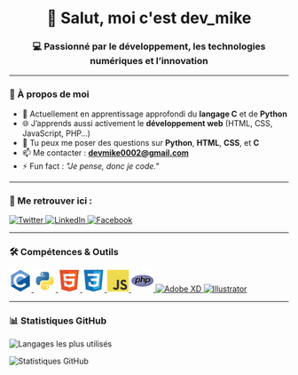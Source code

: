 <h1 align="center">👋 Salut, moi c'est dev_mike</h1>
<h3 align="center">💻 Passionné par le développement, les technologies numériques et l’innovation</h3>

---

### 🚀 À propos de moi

- 🌱 Actuellement en apprentissage approfondi du **langage C** et de **Python**
- 🌐 J’apprends aussi activement le **développement web** (HTML, CSS, JavaScript, PHP…)
- 💬 Tu peux me poser des questions sur **Python**, **HTML**, **CSS**, et **C**
- 📫 Me contacter : **devmike0002@gmail.com**
- ⚡ Fun fact : *"Je pense, donc je code."*

---

### 📱 Me retrouver ici :

<p align="left">
  <a href="https://twitter.com/micheekayembe" target="_blank">
    <img src="https://cdn.jsdelivr.net/npm/simple-icons@v5/icons/twitter.svg" alt="Twitter" width="30" height="30"/>
  </a>
  <a href="https://linkedin.com/in/micheekayembe" target="_blank">
    <img src="https://cdn.jsdelivr.net/npm/simple-icons@v5/icons/linkedin.svg" alt="LinkedIn" width="30" height="30"/>
  </a>
  <a href="https://fb.com/micheekayembe" target="_blank">
    <img src="https://cdn.jsdelivr.net/npm/simple-icons@v5/icons/facebook.svg" alt="Facebook" width="30" height="30"/>
  </a>
</p>

---

### 🛠️ Compétences & Outils

<p align="left">
  <!-- Langages -->
  <a href="https://www.cprogramming.com/" target="_blank">
    <img src="https://raw.githubusercontent.com/devicons/devicon/master/icons/c/c-original.svg" alt="C" width="40" height="40"/>
  </a>
  <a href="https://www.python.org/" target="_blank">
    <img src="https://raw.githubusercontent.com/devicons/devicon/master/icons/python/python-original.svg" alt="Python" width="40" height="40"/>
  </a>
  <a href="https://www.w3schools.com/html/" target="_blank">
    <img src="https://raw.githubusercontent.com/devicons/devicon/master/icons/html5/html5-original.svg" alt="HTML5" width="40" height="40"/>
  </a>
  <a href="https://www.w3schools.com/css/" target="_blank">
    <img src="https://raw.githubusercontent.com/devicons/devicon/master/icons/css3/css3-original.svg" alt="CSS3" width="40" height="40"/>
  </a>
  <a href="https://developer.mozilla.org/fr/docs/Web/JavaScript" target="_blank">
    <img src="https://raw.githubusercontent.com/devicons/devicon/master/icons/javascript/javascript-original.svg" alt="JavaScript" width="40" height="40"/>
  </a>
  <a href="https://www.php.net/" target="_blank">
    <img src="https://raw.githubusercontent.com/devicons/devicon/master/icons/php/php-original.svg" alt="PHP" width="40" height="40"/>
  </a>
  <!-- Outils -->
  <a href="https://www.adobe.com/products/xd.html" target="_blank">
    <img src="https://cdn.worldvectorlogo.com/logos/adobe-xd.svg" alt="Adobe XD" width="40" height="40"/>
  </a>
  <a href="https://www.adobe.com/fr/produits/illustrator.html" target="_blank">
    <img src="https://www.vectorlogo.zone/logos/adobe_illustrator/adobe_illustrator-icon.svg" alt="Illustrator" width="40" height="40"/>
  </a>
</p>

---

### 📊 Statistiques GitHub

<p align="left">
  <img src="https://github-readme-stats.vercel.app/api/top-langs/?username=micheekayembe&layout=compact&theme=tokyonight&locale=fr" alt="Langages les plus utilisés"/>
</p>

<p align="left">
  <img src="https://github-readme-stats.vercel.app/api?username=micheekayembe&show_icons=true&theme=tokyonight&locale=fr" alt="Statistiques GitHub"/>
</p>
